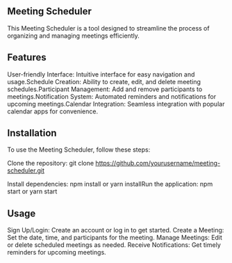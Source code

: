 Meeting Scheduler
-----------------
This Meeting Scheduler is a tool designed to streamline the process of organizing and managing meetings efficiently.

Features
--------
User-friendly Interface: Intuitive interface for easy navigation and usage.Schedule Creation: Ability to create, edit, and delete meeting schedules.Participant Management: Add and remove participants to meetings.Notification System: Automated reminders and notifications for upcoming meetings.Calendar Integration: Seamless integration with popular calendar apps for convenience.

Installation
------------
To use the Meeting Scheduler, follow these steps:

Clone the repository: git clone https://github.com/yourusername/meeting-scheduler.git

Install dependencies: npm install or yarn installRun the application: npm start or yarn start

Usage
-----
Sign Up/Login: Create an account or log in to get started.
Create a Meeting: Set the date, time, and participants for the meeting.
Manage Meetings: Edit or delete scheduled meetings as needed.
Receive Notifications: Get timely reminders for upcoming meetings.
